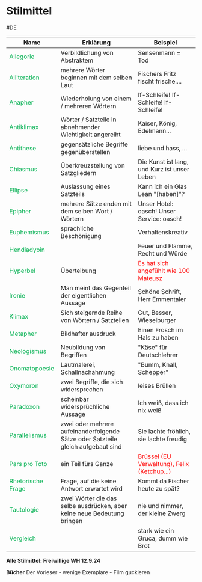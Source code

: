 # Stilmittel
#DE 

| **Name**                                             | **Erklärung**                                                                    | **Beispiel**                                                                   |
| ---------------------------------------------------- | -------------------------------------------------------------------------------- | ------------------------------------------------------------------------------ |
| <span style="color:#00b050">Allegorie</span>         | Verbildlichung von Abstraktem                                                    | Sensenmann = Tod                                                               |
| <span style="color:#00b050">Alliteration</span>      | mehrere Wörter beginnen mit dem selben Laut                                      | Fischers Fritz fischt frische....                                              |
| <span style="color:#00b050">Anapher</span>           | Wiederholung von einem / mehreren Wörtern                                        | If-Schleife! If-Schleife! If-Schleife!                                         |
| <span style="color:#00b050">Antiklimax</span>        | Wörter / Satzteile in abnehmender Wichtigkeit angereiht                          | Kaiser, König, Edelmann...                                                     |
| <span style="color:#00b050">Antithese</span>         | gegensätzliche Begriffe gegenüberstellen                                         | liebe und hass, ...                                                            |
| <span style="color:#00b050">Chiasmus</span>          | Überkreuzstellung von Satzgliedern                                               | Die Kunst ist lang, und Kurz ist unser Leben                                   |
| <span style="color:#00b050">Ellipse</span>           | Auslassung eines Satzteils                                                       | Kann ich ein Glas Lean "[haben]"?                                              |
| <span style="color:#00b050">Epipher</span>           | mehrere Sätze enden mit dem selben Wort / Wörtern                                | Unser Hotel: oasch! Unser Service: oasch!                                      |
| <span style="color:#00b050">Euphemismus</span>       | sprachliche Beschönigung                                                         | Verhaltenskreativ                                                              |
| <span style="color:#00b050">Hendiadyoin</span>       |                                                                                  | Feuer und Flamme, Recht und Würde                                              |
| <span style="color:#00b050">Hyperbel</span>          | Überteibung                                                                      | <span style="color:#ff0000">Es hat sich angefühlt wie 100 Mateusz</span>       |
| <span style="color:#00b050">Ironie</span>            | Man meint das Gegenteil der eigentlichen Aussage                                 | Schöne Schrift, Herr Emmentaler                                                |
| <span style="color:#00b050">Klimax</span>            | Sich steigernde Reihe von Wörtern / Satzteilen                                   | Gut, Besser, Wieselburger                                                      |
| <span style="color:#00b050">Metapher</span>          | Bildhafter ausdruck                                                              | Einen Frosch im Hals zu haben                                                  |
| <span style="color:#00b050">Neologismus</span>       | Neubildung von Begriffen                                                         | "Käse" für Deutschlehrer                                                       |
| <span style="color:#00b050">Onomatopoesie</span>     | Lautmalerei, Schallnachahmung                                                    | "Bumm, Knall, Schepper"                                                        |
| <span style="color:#00b050">Oxymoron</span>          | zwei Begriffe, die sich widersprechen                                            | leises Brüllen                                                                 |
| <span style="color:#00b050">Paradoxon</span>         | scheinbar widersprüchliche Aussage                                               | Ich weiß, dass ich nix weiß                                                    |
| <span style="color:#00b050">Parallelismus</span>     | zwei oder mehrere aufeinanderfolgende Sätze oder Satzteile gleich aufgebaut sind | Sie lachte fröhlich, sie lachte freudig                                        |
| <span style="color:#00b050">Pars pro Toto</span>     | ein Teil fürs Ganze                                                              | <span style="color:#ff0000">Brüssel (EU Verwaltung), Felix (Ketchup...)</span> |
| <span style="color:#00b050">Rhetorische Frage</span> | Frage, auf die keine Antwort erwartet wird                                       | Kommt da Fischer heute zu spät?                                                |
| <span style="color:#00b050">Tautologie</span>        | zwei Wörter die das selbe ausdrücken, aber keine neue Bedeutung bringen          | nie und nimmer, der kleine Zwerg                                               |
| <span style="color:#00b050">Vergleich</span>         |                                                                                  | stark wie ein Gruca, dumm wie Brot                                             |

**Alle Stilmittel: Freiwillige WH 12.9.24**

**Bücher**
Der Vorleser - wenige Exemplare - Film guckieren